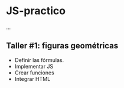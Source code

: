 # JS-practico

...

## Taller #1: figuras geométricas

- Definir las fórmulas.
- Implementar JS
- Crear funciones
- Integrar HTML


